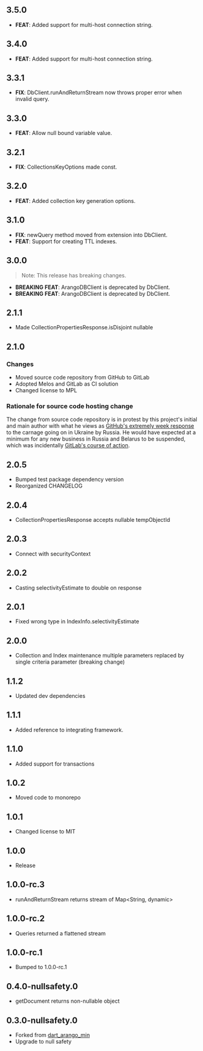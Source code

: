 ## 3.5.0

 - **FEAT**: Added support for multi-host connection string.

## 3.4.0

 - **FEAT**: Added support for multi-host connection string.

## 3.3.1

 - **FIX**: DbClient.runAndReturnStream now throws proper error when invalid query.

## 3.3.0

 - **FEAT**: Allow null bound variable value.

## 3.2.1

 - **FIX**: CollectionsKeyOptions made const.

## 3.2.0

 - **FEAT**: Added collection key generation options.

## 3.1.0

 - **FIX**: newQuery method moved from extension into DbClient.
 - **FEAT**: Support for creating TTL indexes.

## 3.0.0

> Note: This release has breaking changes.

 - **BREAKING** **FEAT**: ArangoDBClient is deprecated by DbClient.
 - **BREAKING** **FEAT**: ArangoDBClient is deprecated by DbClient.

## 2.1.1
- Made CollectionPropertiesResponse.isDisjoint nullable

## 2.1.0

### Changes
- Moved source code repository from GitHub to GitLab
- Adopted Melos and GitLab as CI solution
- Changed license to MPL

### Rationale for source code hosting change

The change from source code repository is in protest by this project's initial and main author with what he views as [GitHub's extremely week response](https://github.blog/2022-03-02-our-response-to-the-war-in-ukraine/) to the carnage going on in Ukraine by Russia. He would have expected at a minimum for any new business in Russia and Belarus to be suspended, which was incidentally [GitLab's course of action](https://about.gitlab.com/blog/2022/03/11/gitlab-actions-to-date-regarding-russian-invasion-of-ukraine/#suspending-new-business-in-russia-and-belarus).


## 2.0.5

- Bumped test package dependency version
- Reorganized CHANGELOG

## 2.0.4

- CollectionPropertiesResponse accepts nullable tempObjectId

## 2.0.3

- Connect with securityContext

## 2.0.2

- Casting selectivityEstimate to double on response

## 2.0.1

- Fixed wrong type in IndexInfo.selectivityEstimate

## 2.0.0

- Collection and Index maintenance multiple parameters replaced by single criteria parameter (breaking change)

## 1.1.2

- Updated dev dependencies

## 1.1.1

- Added reference to integrating framework.

## 1.1.0

- Added support for transactions

## 1.0.2

- Moved code to monorepo

## 1.0.1

- Changed license to MIT

## 1.0.0

- Release

## 1.0.0-rc.3

- runAndReturnStream returns stream of Map<String, dynamic>

## 1.0.0-rc.2

- Queries returned a flattened stream

## 1.0.0-rc.1

- Bumped to 1.0.0-rc.1

## 0.4.0-nullsafety.0

- getDocument returns non-nullable object

## 0.3.0-nullsafety.0

- Forked from [dart_arango_min](https://pub.dev/packages/dart_arango_min)
- Upgrade to null safety
